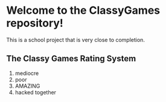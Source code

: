 Welcome to the ClassyGames repository!
======================================

This is a school project that is very close to completion.


The Classy Games Rating System
------------------------------
1. mediocre
2. poor
3. AMAZING
4. hacked together